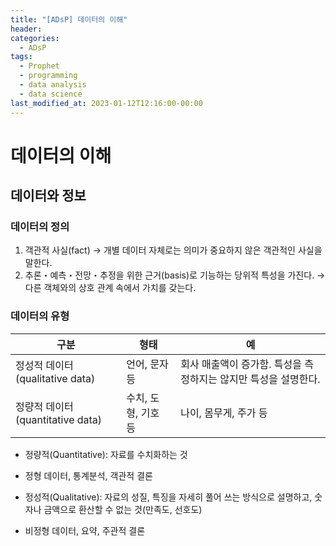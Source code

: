 ```yaml
---
title: "[ADsP] 데이터의 이해"
header:
categories:
  - ADsP
tags:
  - Prophet
  - programming
  - data analysis
  - data science
last_modified_at: 2023-01-12T12:16:00-00:00
---
```

# 데이터의 이해
## 데이터와 정보
### 데이터의 정의
1. 객관적 사실(fact)
     → 개별 데이터 자체로는 의미가 중요하지 않은 객관적인 사실을 말한다. 
2. 추론・예측・전망・추정을 위한 근거(basis)로 기능하는 당위적 특성을 가진다. 
     → 다른 객체와의 상호 관계 속에서 가치를 갖는다.

### 데이터의 유형
| 구분 | 형태 | 예 |
| --- | --- | --- |
| 정성적 데이터(qualitative data) | 언어, 문자 등 | 회사 매출액이 증가함. 특성을 측정하지는 않지만 특성을 설명한다. |
| 정량적 데이터(quantitative data) | 수치, 도형, 기호 등 | 나이, 몸무게, 주가 등 |
+ 정량적(Quantitative): 자료를 수치화하는 것
 - 정형 데이터, 통계분석, 객관적 결론 
+ 정성적(Qualitative): 자료의 성질, 특징을 자세히 풀어 쓰는 방식으로 설명하고, 숫자나 금액으로 환산할 수 없는 것(만족도, 선호도)
 - 비정형 데이터, 요약, 주관적 결론 